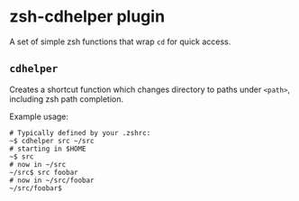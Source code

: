 # zsh-cdhelper plugin

A set of simple zsh functions that wrap `cd` for quick access.

## `cdhelper` <shortcut> <path>

Creates a shortcut function which changes directory to paths under `<path>`,
including zsh path completion.

Example usage:
```
# Typically defined by your .zshrc:
~$ cdhelper src ~/src
# starting in $HOME
~$ src
# now in ~/src
~/src$ src foobar
# now in ~/src/foobar
~/src/foobar$ 
```

